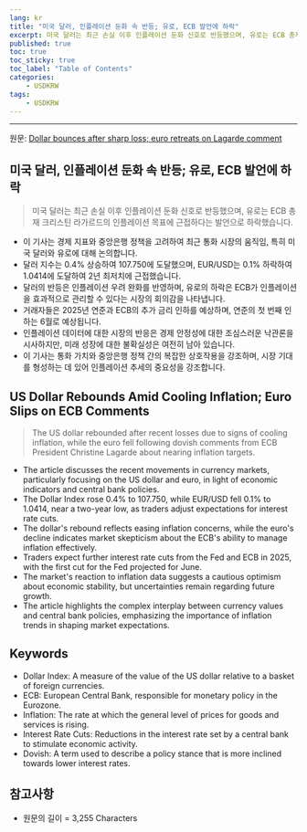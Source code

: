 ```yaml
---
lang: kr
title: "미국 달러, 인플레이션 둔화 속 반등; 유로, ECB 발언에 하락"
excerpt: 미국 달러는 최근 손실 이후 인플레이션 둔화 신호로 반등했으며, 유로는 ECB 총재 크리스틴 라가르드의 인플레이션 목표에 근접하다는 발언으로 하락했습니다.
published: true
toc: true
toc_sticky: true
toc_label: "Table of Contents"
categories:
    - USDKRW
tags:
    - USDKRW
---
```


---

  원문: [Dollar bounces after sharp loss; euro retreats on Lagarde comment](https://www.investing.com/news/forex-news/dollar-bounces-after-sharp-loss-euro-retreats-on-lagarde-comment-3786403)

## 미국 달러, 인플레이션 둔화 속 반등; 유로, ECB 발언에 하락

> 미국 달러는 최근 손실 이후 인플레이션 둔화 신호로 반등했으며, 유로는 ECB 총재 크리스틴 라가르드의 인플레이션 목표에 근접하다는 발언으로 하락했습니다.


- 이 기사는 경제 지표와 중앙은행 정책을 고려하여 최근 통화 시장의 움직임, 특히 미국 달러와 유로에 대해 논의합니다.
- 달러 지수는 0.4% 상승하여 107.750에 도달했으며, EUR/USD는 0.1% 하락하여 1.0414에 도달하여 2년 최저치에 근접했습니다.
- 달러의 반등은 인플레이션 우려 완화를 반영하며, 유로의 하락은 ECB가 인플레이션을 효과적으로 관리할 수 있다는 시장의 회의감을 나타냅니다.
- 거래자들은 2025년 연준과 ECB의 추가 금리 인하를 예상하며, 연준의 첫 번째 인하는 6월로 예상됩니다.
- 인플레이션 데이터에 대한 시장의 반응은 경제 안정성에 대한 조심스러운 낙관론을 시사하지만, 미래 성장에 대한 불확실성은 여전히 남아 있습니다.
- 이 기사는 통화 가치와 중앙은행 정책 간의 복잡한 상호작용을 강조하며, 시장 기대를 형성하는 데 있어 인플레이션 추세의 중요성을 강조합니다.

## US Dollar Rebounds Amid Cooling Inflation; Euro Slips on ECB Comments

> The US dollar rebounded after recent losses due to signs of cooling inflation, while the euro fell following dovish comments from ECB President Christine Lagarde about nearing inflation targets.


- The article discusses the recent movements in currency markets, particularly focusing on the US dollar and euro, in light of economic indicators and central bank policies.
- The Dollar Index rose 0.4% to 107.750, while EUR/USD fell 0.1% to 1.0414, near a two-year low, as traders adjust expectations for interest rate cuts.
- The dollar's rebound reflects easing inflation concerns, while the euro's decline indicates market skepticism about the ECB's ability to manage inflation effectively.
- Traders expect further interest rate cuts from the Fed and ECB in 2025, with the first cut for the Fed projected for June.
- The market's reaction to inflation data suggests a cautious optimism about economic stability, but uncertainties remain regarding future growth.
- The article highlights the complex interplay between currency values and central bank policies, emphasizing the importance of inflation trends in shaping market expectations.

## Keywords

- Dollar Index: A measure of the value of the US dollar relative to a basket of foreign currencies.
- ECB: European Central Bank, responsible for monetary policy in the Eurozone.
- Inflation: The rate at which the general level of prices for goods and services is rising.
- Interest Rate Cuts: Reductions in the interest rate set by a central bank to stimulate economic activity.
- Dovish: A term used to describe a policy stance that is more inclined towards lower interest rates.

## 참고사항

- 원문의 길이 = 3,255 Characters

